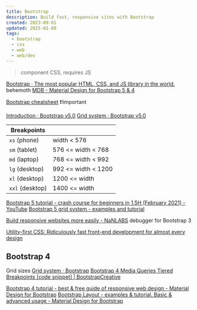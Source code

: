 ```yaml
---
title: Bootstrap
description: Build fast, responsive sites with Bootstrap
created: 2023-09-01
updated: 2025-01-09
tags:
  - bootstrap
  - css
  - web
  - web/dev
---
```


> component CSS, requires JS

[Bootstrap · The most popular HTML, CSS, and JS library in the world.](https://getbootstrap.com/) behemoth
[MDB - Material Design for Bootstrap 5 & 4](https://mdbootstrap.com/)

[Bootstrap cheatsheet](https://devhints.io/bootstrap) ❗!important

[Introduction · Bootstrap v5.0](https://getbootstrap.com/docs/5.0/getting-started/introduction/)
[Grid system · Bootstrap v5.0](https://getbootstrap.com/docs/5.0/layout/grid/#grid-options)

| Breakpoints     |                     |
| --------------- | ------------------- |
| `xs` (phone)    | width < 576         |
| `sm` (tablet)   | 576 <= width < 768  |
| `md` (laptop)   | 768 <= width < 992  |
| `lg` (desktop)  | 992 <= width < 1200 |
| `xl` (desktop)  | 1200 <= width       |
| `xxl` (desktop) | 1400 <= width       |

[Bootstrap 5 tutorial - crash course for beginners in 1.5H (February 2021) - YouTube](https://www.youtube.com/watch?v=c9B4TPnak1A)
[Bootstrap 5 grid system - examples and tutorial](https://mdbootstrap.com/docs/standard/layout/grid/#responsive-breakpoints)

[Build responsive websites more easily - NaNLABS](https://www.nan-labs.com/blog/build-responsive-websites-easily/) debugger for Bootstrap 3

[Utility-first CSS: Ridiculously fast front-end development for almost every design](https://blog.usejournal.com/utility-first-css-ridiculously-fast-front-end-development-for-almost-every-design-503130d8fefc)

## Bootstrap 4

Grid sizes
[Grid system · Bootstrap](https://getbootstrap.com/docs/4.0/layout/grid/#grid-options)
[Bootstrap 4 Media Queries Tiered Breakpoints [code snippet] | BootstrapCreative](https://bootstrapcreative.com/bootstrap-4-media-queries/)

[Bootstrap 4 tutorial - best & free guide of responsive web design - Material Design for Bootstrap](https://mdbootstrap.com/education/bootstrap/)
[Bootstrap Layout - examples & tutorial. Basic & advanced usage - Material Design for Bootstrap](https://mdbootstrap.com/docs/jquery/layout/overview/)
